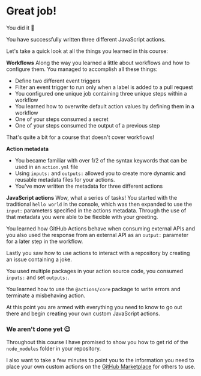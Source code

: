 # Great job!

You did it 🎉

You have successfully written three different JavaScript actions.

Let's take a quick look at all the things you learned in this course:

**Workflows**
Along the way you learned a little about workflows and how to configure them. You managed to accomplish all these things:

- Define two different event triggers
- Filter an event trigger to run only when a label is added to a pull request
- You configured one unique job containing three unique steps within a workflow
- You learned how to overwrite default action values by defining them in a workflow
- One of your steps consumed a secret
- One of your steps consumed the output of a previous step

That's quite a bit for a course that doesn't cover workflows!

**Action metadata**

- You became familiar with over 1/2 of the syntax keywords that can be used in an `action.yml` file
- Using `inputs:` and `outputs:` allowed you to create more dynamic and reusable metadata files for your actions.
- You've mow written the metadata for three different actions

**JavaScript actions**
Wow, what a series of tasks! You started with the traditional `hello world` in the console, which was then expanded to use the `input:` parameters specified in the actions metadata. Through the use of that metadata you were able to be flexible with your greeting.

You learned how GitHub Actions behave when consuming external APIs and you also used the response from an external API as an `output:` parameter for a later step in the workflow.

Lastly you saw how to use actions to interact with a repository by creating an issue containing a joke.

You used multiple packages in your action source code, you consumed `inputs:` and set `outputs:`.

You learned how to use the `@actions/core` package to write errors and terminate a misbehaving action.

At this point you are armed with everything you need to know to go out there and begin creating your own custom JavaScript actions.

### We aren't done yet 😉

Throughout this course I have promised to show you how to get rid of the `node_modules` folder in your repository.

I also want to take a few minutes to point you to the information you need to place your own custom actions on the [GitHub Marketplace](https://github.com/marketplace?type=actions) for others to use.
